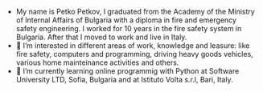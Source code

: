 - My name is Petko Petkov, I graduated from the Academy of the Ministry of Internal Affairs of Bulgaria with a diploma in fire and emergency safety engineering. I worked for 10 years in the fire safety system in Bulgaria. After that I moved to work and live in Italy.
- 👀 I’m interested in different areas of work, knowledge and leasure: like fire safety, computers and programming, driving heavy goods vehicles, various home mainteinance activities and others.
- 🌱 I’m currently learning online programmig with Python at Software University LTD, Sofia, Bulgaria and at Istituto Volta s.r.l, Bari, Italy.
